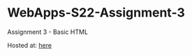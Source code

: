 # WebApps-S22-Assignment-3
Assignment 3 - Basic HTML

Hosted at: [here](https://44-563-web-apps-s22.github.io/webapps-s22-assignment-3-LoganCoats22/)
